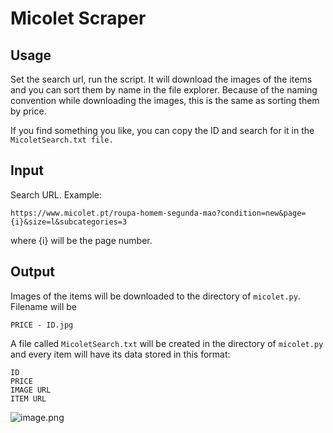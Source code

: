 # Micolet Scraper

## Usage

Set the search url, run the script. It will download the images of the items and you can sort them by name in the file explorer. Because of the naming convention while downloading the images, this is the same as sorting them by price.


If you find something you like, you can copy the ID and search for it in the ``` MicoletSearch.txt file. ```

## Input

Search URL. Example:

```
https://www.micolet.pt/roupa-homem-segunda-mao?condition=new&page={i}&size=l&subcategories=3
```

where {i} will be the page number.

## Output

Images of the items will be downloaded to the directory of ```micolet.py```. Filename will be 

```PRICE - ID.jpg```

A file called ```MicoletSearch.txt``` will be created in the directory of ```micolet.py``` and every item will have its data stored in this format:

```
ID
PRICE 
IMAGE URL
ITEM URL
```

![image.png](image.png)

